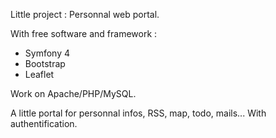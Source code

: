 Little project :
Personnal web portal.

With free software and framework :
- Symfony 4
- Bootstrap
- Leaflet

Work on Apache/PHP/MySQL.

A little portal for personnal infos, RSS, map, todo, mails...
With authentification.
